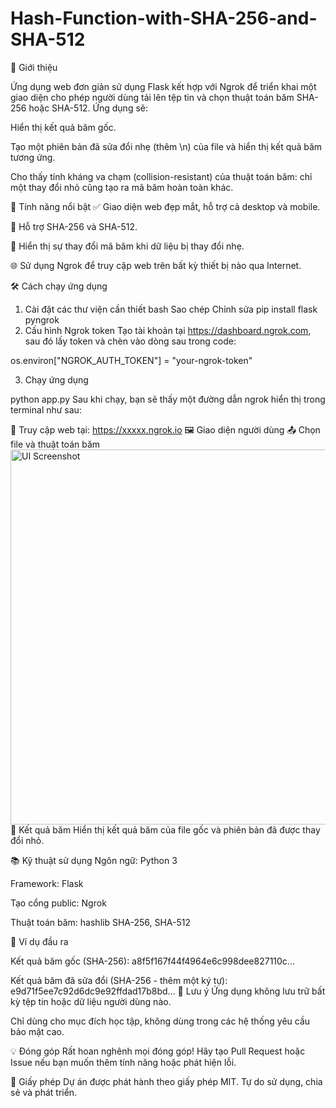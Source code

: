 # Hash-Function-with-SHA-256-and-SHA-512
📌 Giới thiệu

Ứng dụng web đơn giản sử dụng Flask kết hợp với Ngrok để triển khai một giao diện cho phép người dùng tải lên tệp tin và chọn thuật toán băm SHA-256 hoặc SHA-512. Ứng dụng sẽ:

Hiển thị kết quả băm gốc.

Tạo một phiên bản đã sửa đổi nhẹ (thêm \n) của file và hiển thị kết quả băm tương ứng.

Cho thấy tính kháng va chạm (collision-resistant) của thuật toán băm: chỉ một thay đổi nhỏ cũng tạo ra mã băm hoàn toàn khác.

🚀 Tính năng nổi bật
✅ Giao diện web đẹp mắt, hỗ trợ cả desktop và mobile.

🔐 Hỗ trợ SHA-256 và SHA-512.

🔁 Hiển thị sự thay đổi mã băm khi dữ liệu bị thay đổi nhẹ.

🌐 Sử dụng Ngrok để truy cập web trên bất kỳ thiết bị nào qua Internet.

🛠️ Cách chạy ứng dụng
1. Cài đặt các thư viện cần thiết
bash
Sao chép
Chỉnh sửa
pip install flask pyngrok
2. Cấu hình Ngrok token
Tạo tài khoản tại https://dashboard.ngrok.com, sau đó lấy token và chèn vào dòng sau trong code:

os.environ["NGROK_AUTH_TOKEN"] = "your-ngrok-token"

3. Chạy ứng dụng

python app.py
Sau khi chạy, bạn sẽ thấy một đường dẫn ngrok hiển thị trong terminal như sau:

📌 Truy cập web tại: https://xxxxx.ngrok.io
🖼️ Giao diện người dùng
📤 Chọn file và thuật toán băm
<img src="./path/to/your/screenshot.png" alt="UI Screenshot" width="600"/>
🔄 Kết quả băm
Hiển thị kết quả băm của file gốc và phiên bản đã được thay đổi nhỏ.

📚 Kỹ thuật sử dụng
Ngôn ngữ: Python 3

Framework: Flask

Tạo cổng public: Ngrok

Thuật toán băm: hashlib SHA-256, SHA-512

📎 Ví dụ đầu ra

Kết quả băm gốc (SHA-256):
a8f5f167f44f4964e6c998dee827110c...

Kết quả băm đã sửa đổi (SHA-256 - thêm một ký tự):
e9d71f5ee7c92d6dc9e92ffdad17b8bd...
📌 Lưu ý
Ứng dụng không lưu trữ bất kỳ tệp tin hoặc dữ liệu người dùng nào.

Chỉ dùng cho mục đích học tập, không dùng trong các hệ thống yêu cầu bảo mật cao.

💡 Đóng góp
Rất hoan nghênh mọi đóng góp! Hãy tạo Pull Request hoặc Issue nếu bạn muốn thêm tính năng hoặc phát hiện lỗi.

📄 Giấy phép
Dự án được phát hành theo giấy phép MIT. Tự do sử dụng, chia sẻ và phát triển.

